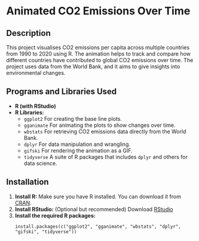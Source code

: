# Animated CO2 Emissions Over Time

## Description
This project visualises CO2 emissions per capita across multiple countries from 1990 to 2020 using R. The animation helps to track and compare how different countries have contributed to global CO2 emissions over time. The project uses data from the World Bank, and it aims to give insights into environmental changes.

## Programs and Libraries Used
- **R (with RStudio)**
- **R Libraries:**
  - `ggplot2` For creating the base line plots.
  - `gganimate` For animating the plots to show changes over time.
  - `wbstats` For retrieving CO2 emissions data directly from the World Bank.
  - `dplyr` For data manipulation and wrangling.
  - `gifski` For rendering the animation as a GIF.
  - `tidyverse` A suite of R packages that includes `dplyr` and others for data science.

## Installation
1. **Install R:** Make sure you have R installed. You can download it from [CRAN](https://cran.r-project.org/).
2. **Install RStudio:** (Optional but recommended) Download [RStudio](https://rstudio.com/products/rstudio/download/) 
3. **Install the required R packages:**
   ```
   install.packages(c("ggplot2", "gganimate", "wbstats", "dplyr", "gifski", "tidyverse"))
   ```
